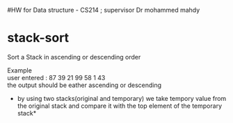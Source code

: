 #HW for Data structure - CS214 ; supervisor Dr mohammed mahdy
# stack-sort
Sort a Stack in ascending or descending order

Example <br />
user entered : 87 39 21 99 58 1 43<br />
the output should be eather ascending or descending 


* by using two stacks(original and temporary) we take tempory value from the original stack and compare it with the top element of the temporary stack*


